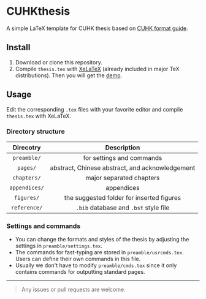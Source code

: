 # CUHKthesis
A simple LaTeX template for CUHK thesis based on [CUHK format guide](https://www.gradsch.cuhk.edu.hk/pgstudent/gsinfo/research/Chapter%206.html#Chapter6).

## Install
1.  Download or clone this repository.
2.  Compile `thesis.tex` with [XeLaTeX](https://www.overleaf.com/learn/latex/XeLaTeX) (already included in major TeX distributions). Then you will get the [demo](thesis.pdf).

## Usage

Edit the corresponding `.tex` files with your favorite editor and compile `thesis.tex` with XeLaTeX. 

### Directory structure 
|   Direcotry   |                   Description                   |
| :-----------: | :---------------------------------------------: |
|  `preamble/`  |            for settings and commands            |
|   `pages/`    | abstract, Chinese abstract, and acknowledgement |
|  `chapters/`  |            major separated chapters             |
| `appendices/` |                   appendices                    |
|  `figures/`   |    the suggested folder for inserted figures    |
| `reference/`  |      `.bib` database and `.bst` style file      |

### Settings and commands
- You can change the formats and styles of the thesis by adjusting the settings in `preamble/settings.tex`.
- The commands for fast-typing are stored in `preamble/usrcmds.tex`. Users can define their own commands in this file.
- Usually we don't have to modify `preamble/cmds.tex` since it only contains commands for outputting standard pages.

---
> Any issues or pull requests are welcome.
